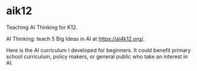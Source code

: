 # aik12

Teaching AI Thinking for K12.

AI Thinking: teach 5 Big Ideas in AI at https://ai4k12.org/.

Here is the AI curriculum I developed for beginners. It could benefit primary school curriculum, policy makers, or general public who take an interest in AI.   
